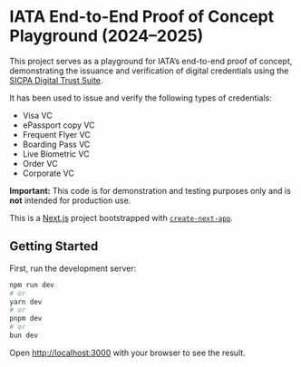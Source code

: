 # IATA End-to-End Proof of Concept Playground (2024–2025)

This project serves as a playground for IATA’s end-to-end proof of concept, demonstrating the issuance and verification of digital credentials using the [SICPA Digital Trust Suite](https://docs.dip.sicpa.com/).

It has been used to issue and verify the following types of credentials:

- Visa VC
- ePassport copy VC
- Frequent Flyer VC
- Boarding Pass VC
- Live Biometric VC
- Order VC
- Corporate VC

**Important:** This code is for demonstration and testing purposes only and is **not** intended for production use.


This is a [Next.js](https://nextjs.org/) project bootstrapped with [`create-next-app`](https://github.com/vercel/next.js/tree/canary/packages/create-next-app).

## Getting Started

First, run the development server:

```bash
npm run dev
# or
yarn dev
# or
pnpm dev
# or
bun dev
```

Open [http://localhost:3000](http://localhost:3000) with your browser to see the result.
